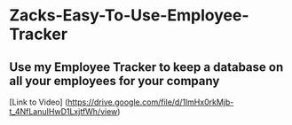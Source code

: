 # Zacks-Easy-To-Use-Employee-Tracker

## Use my Employee Tracker to keep a database on all your employees for your company

[Link to Video] (https://drive.google.com/file/d/1lmHx0rkMjb-t_4NfLanuIHwD1LxjtfWh/view)
